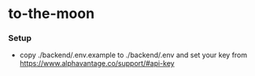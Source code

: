 # to-the-moon

### Setup

- copy ./backend/.env.example to ./backend/.env and set your key from https://www.alphavantage.co/support/#api-key
